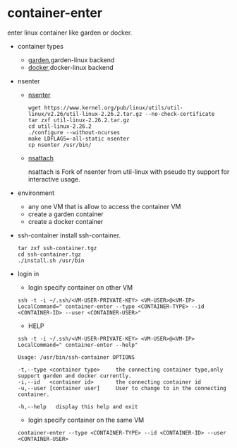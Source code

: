 # container-enter
enter linux container like garden or docker.

- container types
	- [garden](https://github.com/cloudfoundry-incubator/garden-linux),garden-linux backend
	- [docker](https://github.com/docker/docker),docker-linux backend
	
- nsenter
	- [nsenter](https://www.kernel.org/pub/linux/utils/util-linux/)
		
		```shell
		wget https://www.kernel.org/pub/linux/utils/util-linux/v2.26/util-linux-2.26.2.tar.gz --no-check-certificate
		tar zxf util-linux-2.26.2.tar.gz
		cd util-linux-2.26.2
		./configure --without-ncurses
		make LDFLAGS=-all-static nsenter
		cp nsenter /usr/bin/
		```
		
	- [nsattach](https://github.com/guanglinlv/nsattach)
		
		nsattach is Fork of nsenter from util-linux with pseudo tty support for interactive usage.
	
- environment
	- any one VM that is allow to access the container VM
	- create a garden container
	- create a docker container
	
- ssh-container
	install ssh-container.
	
	```shell
	tar zxf ssh-container.tgz
	cd ssh-container.tgz
	./install.sh /usr/bin
	```
	
- login in
	
	- login specify container on other VM
	
	```shell
	ssh -t -i ~/.ssh/<VM-USER-PRIVATE-KEY> <VM-USER>@<VM-IP> LocalCommand=" container-enter --type <CONTAINER-TYPE> --id <CONTAINER-ID> --user <CONTAINER-USER>"
	```
	
	- HELP
	
	```shell
	ssh -t -i ~/.ssh/<VM-USER-PRIVATE-KEY> <VM-USER>@<VM-IP> LocalCommand=" container-enter --help"
	
	Usage: /usr/bin/ssh-container OPTIONS
	
	-t,--type <container type>     the connecting container type,only support garden and docker currently.
	-i,--id   <container id>       the connecting container id
	-u,--user [container user]     User to change to in the connecting container.
	
	-h,--help   display this help and exit
	```
	
	- login specify container on the same VM
	
	```shell
	container-enter --type <CONTAINER-TYPE> --id <CONTAINER-ID> --user <CONTAINER-USER>
	```
	
